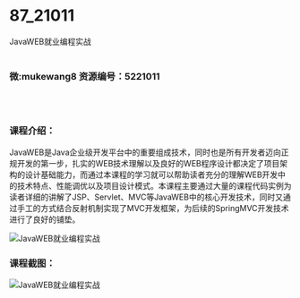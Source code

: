 # 87_21011
JavaWEB就业编程实战
<br/></br>
<h3>微:mukewang8 资源编号：5221011</h3>
<br/></br>
<h3>课程介绍：</h3>
<p>JavaWEB是Java企业级开发平台中的重要组成技术，同时也是所有开发者迈向正规开发的第一步，扎实的WEB技术理解以及良好的WEB程序设计都决定了项目架构的设计基础能力，而通过本课程的学习就可以帮助读者充分的理解WEB开发中的技术特点、性能调优以及项目设计模式。本课程主要通过大量的课程代码实例为读者详细的讲解了JSP、Servlet、MVC等JavaWEB中的核心开发技术，同时又通过手工的方式结合反射机制实现了MVC开发框架，为后续的SpringMVC开发技术进行了良好的铺垫。</p>
<p><img src="https://www.ko996.com/wp-content/uploads/img/2021/09/1-13-300x146.png" alt="JavaWEB就业编程实战"></p>
<div class="info-desc">
<h3>课程截图：</h3>
<p><img src="https://www.ko996.com/wp-content/uploads/img/2021/09/2-12.png" alt="JavaWEB就业编程实战"></p>


			
</div>

